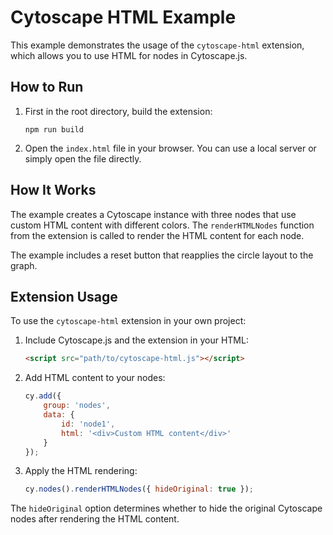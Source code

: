 # Cytoscape HTML Example

This example demonstrates the usage of the `cytoscape-html` extension, which allows you to use HTML for nodes in Cytoscape.js.

## How to Run

1. First in the root directory, build the extension:
   ```
   npm run build
   ```

2. Open the `index.html` file in your browser. You can use a local server or simply open the file directly.

## How It Works

The example creates a Cytoscape instance with three nodes that use custom HTML content with different colors. The `renderHTMLNodes` function from the extension is called to render the HTML content for each node.

The example includes a reset button that reapplies the circle layout to the graph.

## Extension Usage

To use the `cytoscape-html` extension in your own project:

1. Include Cytoscape.js and the extension in your HTML:
   ```html
   <script src="path/to/cytoscape-html.js"></script>
   ```

2. Add HTML content to your nodes:
   ```javascript
   cy.add({
       group: 'nodes',
       data: {
           id: 'node1',
           html: '<div>Custom HTML content</div>'
       }
   });
   ```

3. Apply the HTML rendering:
   ```javascript
   cy.nodes().renderHTMLNodes({ hideOriginal: true });
   ```

The `hideOriginal` option determines whether to hide the original Cytoscape nodes after rendering the HTML content. 